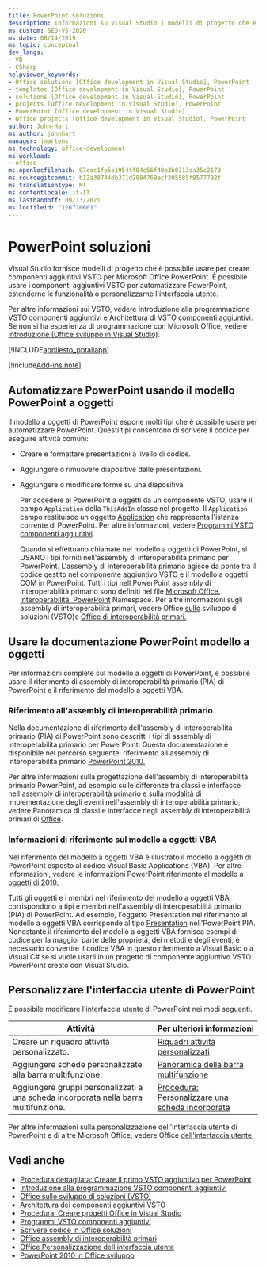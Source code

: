 ```yaml
---
title: PowerPoint soluzioni
description: Informazioni su Visual Studio i modelli di progetto che è possibile usare per creare VSTO componenti aggiuntivi per Microsoft PowerPoint.
ms.custom: SEO-VS-2020
ms.date: 08/14/2019
ms.topic: conceptual
dev_langs:
- VB
- CSharp
helpviewer_keywords:
- Office solutions [Office development in Visual Studio], PowerPoint
- templates [Office development in Visual Studio], PowerPoint
- solutions [Office development in Visual Studio], PowerPoint
- projects [Office development in Visual Studio], PowerPoint
- PowerPoint [Office development in Visual Studio]
- Office projects [Office development in Visual Studio], PowerPoint
author: John-Hart
ms.author: johnhart
manager: jmartens
ms.technology: office-development
ms.workload:
- office
ms.openlocfilehash: 97cec1fe5e1954ff04c56f40e3b0313aa35c2170
ms.sourcegitcommit: b12a38744db371d2894769ecf305585f9577792f
ms.translationtype: MT
ms.contentlocale: it-IT
ms.lasthandoff: 09/13/2021
ms.locfileid: "126710601"
---
```

# <a name="powerpoint-solutions"></a>PowerPoint soluzioni
  Visual Studio fornisce modelli di progetto che è possibile usare per creare componenti aggiuntivi VSTO per Microsoft Office PowerPoint. È possibile usare i componenti aggiuntivi VSTO per automatizzare PowerPoint, estenderne le funzionalità o personalizzarne l'interfaccia utente.

 Per altre informazioni sui VSTO, vedere Introduzione [](getting-started-programming-vsto-add-ins.md) alla programmazione VSTO componenti aggiuntivi e Architettura di VSTO [componenti aggiuntivi](architecture-of-vsto-add-ins.md). Se non si ha esperienza di programmazione con Microsoft Office, vedere [Introduzione &#40;Office sviluppo in Visual Studio&#41;](getting-started-office-development-in-visual-studio.md).

 [!INCLUDE[appliesto_pptallapp](includes/appliesto-pptallapp-md.md)]

[!include[Add-ins note](includes/addinsnote.md)]

## <a name="automate-powerpoint-by-using-the-powerpoint-object-model"></a>Automatizzare PowerPoint usando il modello PowerPoint a oggetti
 Il modello a oggetti di PowerPoint espone molti tipi che è possibile usare per automatizzare PowerPoint. Questi tipi consentono di scrivere il codice per eseguire attività comuni:

- Creare e formattare presentazioni a livello di codice.

- Aggiungere o rimuovere diapositive dalle presentazioni.

- Aggiungere o modificare forme su una diapositiva.

  Per accedere al PowerPoint a oggetti da un componente VSTO, usare il campo `Application` della `ThisAddIn` classe nel progetto. Il `Application` campo restituisce un oggetto [Application](/previous-versions/office/developer/office-2010/ff764034(v=office.14)) che rappresenta l'istanza corrente di PowerPoint. Per altre informazioni, vedere [Programmi VSTO componenti aggiuntivi](programming-vsto-add-ins.md).

  Quando si effettuano chiamate nel modello a oggetti di PowerPoint, si USANO i tipi forniti nell'assembly di interoperabilità primario per PowerPoint. L'assembly di interoperabilità primario agisce da ponte tra il codice gestito nel componente aggiuntivo VSTO e il modello a oggetti COM in PowerPoint. Tutti i tipi nell PowerPoint assembly di interoperabilità primario sono definiti nel file [Microsoft.Office. Interoperabilità. PowerPoint](/previous-versions/office/developer/office-2010/ff763170(v=office.14)) Namespace. Per altre informazioni sugli assembly di interoperabilità primari, vedere Office [sullo](office-solutions-development-overview-vsto.md) sviluppo di soluzioni &#40;VSTO&#41;e [Office di interoperabilità primari.](office-primary-interop-assemblies.md)

## <a name="use-the-powerpoint-object-model-documentation"></a><a name="WordOMDocumentation"></a>Usare la documentazione PowerPoint modello a oggetti
 Per informazioni complete sul modello a oggetti di PowerPoint, è possibile usare il riferimento di assembly di interoperabilità primario (PIA) di PowerPoint e il riferimento del modello a oggetti VBA.

### <a name="primary-interop-assembly-reference"></a>Riferimento all'assembly di interoperabilità primario
 Nella documentazione di riferimento dell'assembly di interoperabilità primario (PIA) di PowerPoint sono descritti i tipi di assembly di interoperabilità primario per PowerPoint. Questa documentazione è disponibile nel percorso seguente: riferimento all'assembly di interoperabilità primario [PowerPoint 2010.](office-primary-interop-assemblies.md)

 Per altre informazioni sulla progettazione dell'assembly di interoperabilità primario PowerPoint, ad esempio sulle differenze tra classi e interfacce nell'assembly di interoperabilità primario e sulla modalità di implementazione degli eventi nell'assembly di interoperabilità primario, vedere Panoramica di classi e interfacce negli assembly di interoperabilità primari di [Office](/previous-versions/office/developer/office-2010/ff759900(v=office.14)).

### <a name="vba-object-model-reference"></a>Informazioni di riferimento sul modello a oggetti VBA
 Nel riferimento del modello a oggetti VBA è illustrato il modello a oggetti di PowerPoint esposto al codice Visual Basic Applications (VBA). Per altre informazioni, vedere le informazioni PowerPoint riferimento al modello a [oggetti di 2010.](/office/vba/api/overview/PowerPoint/object-model)

 Tutti gli oggetti e i membri nel riferimento del modello a oggetti VBA corrispondono a tipi e membri nell'assembly di interoperabilità primario (PIA) di PowerPoint. Ad esempio, l'oggetto Presentation nel riferimento al modello a oggetti VBA corrisponde al tipo [Presentation](/previous-versions/office/developer/office-2010/ff761925(v=office.14)) nell'PowerPoint PIA. Nonostante il riferimento del modello a oggetti VBA fornisca esempi di codice per la maggior parte delle proprietà, dei metodi e degli eventi, è necessario convertire il codice VBA in questo riferimento a Visual Basic o a Visual C# se si vuole usarli in un progetto di componente aggiuntivo VSTO PowerPoint creato con Visual Studio.

## <a name="customize-the-user-interface-of-powerpoint"></a>Personalizzare l'interfaccia utente di PowerPoint
 È possibile modificare l'interfaccia utente di PowerPoint nei modi seguenti.

|Attività|Per ulteriori informazioni|
|----------|--------------------------|
|Creare un riquadro attività personalizzato.|[Riquadri attività personalizzati](custom-task-panes.md)|
|Aggiungere schede personalizzate alla barra multifunzione.|[Panoramica della barra multifunzione](ribbon-overview.md)|
|Aggiungere gruppi personalizzati a una scheda incorporata nella barra multifunzione.|[Procedura: Personalizzare una scheda incorporata](how-to-customize-a-built-in-tab.md)|

 Per altre informazioni sulla personalizzazione dell'interfaccia utente di PowerPoint e di altre Microsoft Office, vedere Office [dell'interfaccia utente.](office-ui-customization.md)

## <a name="see-also"></a>Vedi anche
- [Procedura dettagliata: Creare il primo VSTO aggiuntivo per PowerPoint](walkthrough-creating-your-first-vsto-add-in-for-powerpoint.md)
- [Introduzione alla programmazione VSTO componenti aggiuntivi](getting-started-programming-vsto-add-ins.md)
- [Office sullo sviluppo di soluzioni &#40;VSTO&#41;](office-solutions-development-overview-vsto.md)
- [Architettura dei componenti aggiuntivi VSTO](architecture-of-vsto-add-ins.md)
- [Procedura: Creare progetti Office in Visual Studio](how-to-create-office-projects-in-visual-studio.md)
- [Programmi VSTO componenti aggiuntivi](programming-vsto-add-ins.md)
- [Scrivere codice in Office soluzioni](writing-code-in-office-solutions.md)
- [Office assembly di interoperabilità primari](office-primary-interop-assemblies.md)
- [Office Personalizzazione dell'interfaccia utente](office-ui-customization.md)
- [PowerPoint 2010 in Office sviluppo](/previous-versions/office/developer/office-2010/ff604967(v=office.14))
